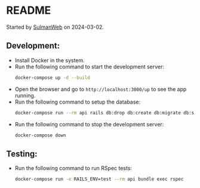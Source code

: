 # README

Started by [SulmanWeb](https://github.com/sulmanweb) on 2024-03-02.

## Development:

- Install Docker in the system.
- Run the following command to start the development server:
  ```bash
  docker-compose up -d --build
  ```
- Open the browser and go to `http://localhost:3000/up` to see the app running.
- Run the following command to setup the database:
  ```bash
  docker-compose run --rm api rails db:drop db:create db:migrate db:seed
  ```
- Run the following command to stop the development server:
  ```bash
  docker-compose down
  ```

## Testing:

- Run the following command to run RSpec tests:
  ```bash
  docker-compose run -e RAILS_ENV=test --rm api bundle exec rspec
  ```